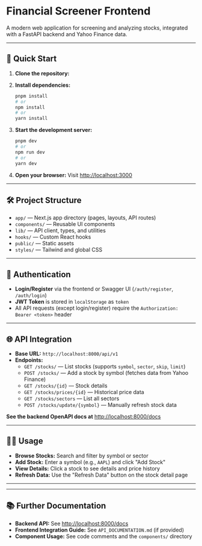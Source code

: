 # Financial Screener Frontend

A modern web application for screening and analyzing stocks, integrated with a FastAPI backend and Yahoo Finance data.

---

## 🚀 Quick Start

1. **Clone the repository:**

2. **Install dependencies:**
   ```bash
   pnpm install
   # or
   npm install
   # or
   yarn install
   ```
3. **Start the development server:**
   ```bash
   pnpm dev
   # or
   npm run dev
   # or
   yarn dev
   ```
4. **Open your browser:**
   Visit [http://localhost:3000](http://localhost:3000)

---

## 🛠️ Project Structure

- `app/` — Next.js app directory (pages, layouts, API routes)
- `components/` — Reusable UI components
- `lib/` — API client, types, and utilities
- `hooks/` — Custom React hooks
- `public/` — Static assets
- `styles/` — Tailwind and global CSS

---

## 🔐 Authentication

- **Login/Register** via the frontend or Swagger UI (`/auth/register`, `/auth/login`)
- **JWT Token** is stored in `localStorage` as `token`
- All API requests (except login/register) require the `Authorization: Bearer <token>` header

---

## 🌐 API Integration

- **Base URL:** `http://localhost:8000/api/v1`
- **Endpoints:**
  - `GET /stocks/` — List stocks (supports `symbol`, `sector`, `skip`, `limit`)
  - `POST /stocks/` — Add a stock by symbol (fetches data from Yahoo Finance)
  - `GET /stocks/{id}` — Stock details
  - `GET /stocks/prices/{id}` — Historical price data
  - `GET /stocks/sectors` — List all sectors
  - `POST /stocks/update/{symbol}` — Manually refresh stock data

**See the backend OpenAPI docs at** [http://localhost:8000/docs](http://localhost:8000/docs)

---

## 🧑‍💻 Usage

- **Browse Stocks:** Search and filter by symbol or sector
- **Add Stock:** Enter a symbol (e.g., `AAPL`) and click "Add Stock"
- **View Details:** Click a stock to see details and price history
- **Refresh Data:** Use the "Refresh Data" button on the stock detail page

---

---

## 📚 Further Documentation

- **Backend API:** See [http://localhost:8000/docs](http://localhost:8000/docs)
- **Frontend Integration Guide:** See `API_DOCUMENTATION.md` (if provided)
- **Component Usage:** See code comments and the `components/` directory

